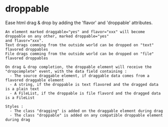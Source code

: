 # droppable
Ease html drag &amp; drop by adding the 'flavor' and 'droppable' attributes.

    An element marked draggable="yes" and flavor="xxx" will become droppable on any other, marked droppable="yes"
    and flavor="xxx".
    Text drags comming from the outside world can be dropped on "text" flavored droppables
    File drags comming from the outside world can be dropped on "file" flavored droppables
 
    On drag & drop completion, the droppable element will receive the "dropcomplete" event, with the data field containing :
      - The source draggable element, if draggable data comes from a flavored draggable element
      - A string, if the droppable is text flavored and the dragged data is a plain text
      - A FileList, if the droppable is file flavord and the dragged data is a FileList
 
    Styles :
  	  - The class "dragging" is added on the draggable element during drag
      - The class "droppable" is added on any compatible droppable element during drag
